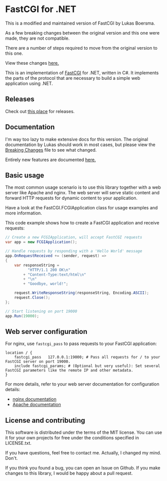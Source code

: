 # FastCGI for .NET

This is a modified and maintained version of FastCGI by Lukas Boersma.

As a few breaking changes between the original version and this one were made, they are not compatible.

There are a number of steps required to move from the original version to this one.

View these changes [here.](breakingchanges.md)

This is an implementation of [FastCGI](http://www.fastcgi.com/devkit/doc/fcgi-spec.html) for .NET, written in C#. It implements the parts of the protocol that are necessary to build a simple web application using .NET.

## Releases

Check out [this place](https://github.com/Brosilio/FastCGI/releases) for releases.

## Documentation

I'm way too lazy to make extensive docs for this version. The original documentation by Lukas should work in most
cases, but please view the [Breaking Changes](breakingchanges.md) file to see what changed.

Entirely new features are documented [here.](docs.md)

## Basic usage

The most common usage scenario is to use this library together with a web server like Apache and nginx. The web server will serve static content and forward HTTP requests for dynamic content to your application.

Have a look at the FastCGI.FCGIApplication class for usage examples and more information.

This code example shows how to create a FastCGI application and receive requests:

```csharp
// Create a new FCGIApplication, will accept FastCGI requests
var app = new FCGIApplication();

// Handle requests by responding with a 'Hello World' message
app.OnRequestReceived += (sender, request) =>
{
    var responseString =
          "HTTP/1.1 200 OK\n"
        + "Content-Type:text/html\n"
        + "\n"
        + "Goodbye, world!";

    request.WriteResponseString(responseString, Encoding.ASCII);
    request.Close();
};

// Start listening on port 19000
app.Run(19000);
```

## Web server configuration

For nginx, use `fastcgi_pass` to pass requests to your FastCGI application:

    location / {
        fastcgi_pass   127.0.0.1:19000; # Pass all requests for / to your FastCGI server on port 19000.
        include fastcgi_params; # (Optional but very useful): Set several FastCGI parameters like the remote IP and other metadata.
    }

For more details, refer to your web server documentation for configuration details:

 * [nginx documentation](http://nginx.org/en/docs/http/ngx_http_fastcgi_module.html)
 * [Apache documentation](http://httpd.apache.org/mod_fcgid/mod/mod_fcgid.html)

## License and contributing

This software is distributed under the terms of the MIT license. You can use it for your own projects for free under the conditions specified in LICENSE.txt.

If you have questions, feel free to contact me. Actually, I changed my mind. Don't.

If you think you found a bug, you can open an Issue on Github. If you make changes to this library, I would be happy about a pull request.
